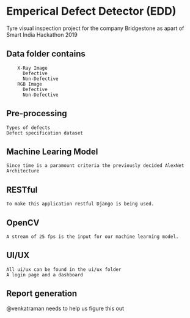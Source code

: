 # Emperical Defect Detector (EDD)
Tyre visual inspection project for the company Bridgestone as apart of Smart India Hackathon 2019
## Data folder contains
  		X-Ray Image 
          Defective
          Non-Defective
		RGB Image
		  Defective
          Non-Defective
## Pre-processing 
    Types of defects
    Defect specification dataset
## Machine Learing Model 
	Since time is a paramount criteria the previously decided AlexNet Architecture  
## RESTful
	To make this application restful Django is being used.
## OpenCV
	A stream of 25 fps is the input for our machine learning model.
## UI/UX 
	All ui/ux can be found in the ui/ux folder
	A login page and a dashboard
## Report generation
@venkatraman needs to help us figure this out
